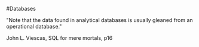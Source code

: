 #Databases 

"Note that the data found in analytical databases is usually gleaned from an operational database."

John L. Viescas, SQL for mere mortals, p16